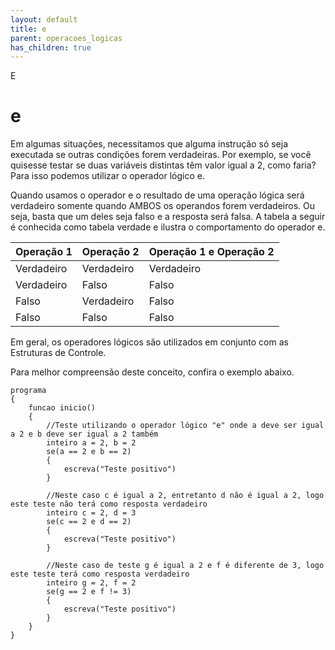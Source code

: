 ```yaml
---
layout: default
title: e
parent: operacoes_logicas
has_children: true
---
```



E

e
=

Em algumas situações, necessitamos que alguma instrução só seja executada se outras condições forem verdadeiras. Por exemplo, se você quisesse testar se duas variáveis distintas têm valor igual a 2, como faria? Para isso podemos utilizar o operador lógico e.

Quando usamos o operador e o resultado de uma operação lógica será verdadeiro somente quando AMBOS os operandos forem verdadeiros. Ou seja, basta que um deles seja falso e a resposta será falsa. A tabela a seguir é conhecida como tabela verdade e ilustra o comportamento do operador e.

| Operação 1 | Operação 2 | Operação 1 e Operação 2 |
| --- | --- | --- |
| Verdadeiro | Verdadeiro | Verdadeiro |
| Verdadeiro | Falso | Falso |
| Falso | Verdadeiro | Falso |
| Falso | Falso | Falso |

Em geral, os operadores lógicos são utilizados em conjunto com as Estruturas de Controle.

Para melhor compreensão deste conceito, confira o exemplo abaixo.

```
programa
{
    funcao inicio()
    {
    	//Teste utilizando o operador lógico "e" onde a deve ser igual a 2 e b deve ser igual a 2 também
        inteiro a = 2, b = 2
        se(a == 2 e b == 2)
		{
        	escreva("Teste positivo")
        }

        //Neste caso c é igual a 2, entretanto d não é igual a 2, logo este teste não terá como resposta verdadeiro
        inteiro c = 2, d = 3
        se(c == 2 e d == 2)
		{
        	escreva("Teste positivo")
        }

        //Neste caso de teste g é igual a 2 e f é diferente de 3, logo este teste terá como resposta verdadeiro
        inteiro g = 2, f = 2
        se(g == 2 e f != 3)
		{
        	escreva("Teste positivo")
        }
    }
}

```

